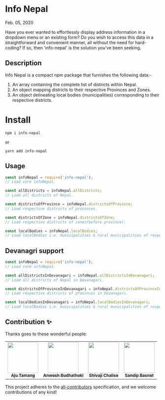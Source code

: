 # Info Nepal

Feb. 05, 2020
<br />

Have you ever wanted to effortlessly display address information in a dropdown menu or an existing form? Do you wish to access this data in a straightforward and convenient manner, all without the need for hard-coding? If so, then 'info-nepal' is the solution you've been seeking.

## Description

Info Nepal is a compact npm package that furnishes the following data:-
1. An array containing the complete list of districts within Nepal.
2. An object mapping districts to their respective Provinces and Zones.
3. An object delineating local bodies (municipalities) corresponding to their respective districts.

# Install

```
npm i info-nepal
```

or

```
yarn add info-nepal
```

## Usage

```js
const infoNepal = require('info-nepal');
// Load core infoNepal.

const allDistricts = infoNepal.allDistricts;
// Load all districts of Nepal.

const districtsOfProvince = infoNepal.districtsOfProvince;
// Load respective districts of provinces.

const districtsOfZone = infoNepal.districtsOfZone;
// Load respective districts of zones(before province).

const localBodies = infoNepal.localBodies;
// Load localBodies i.e. municipalities & rural municipalities of respective districts.

```

## Devanagri support

```js
const infoNepal = require('info-nepal');
// Load core infoNepal.

const allDistrictsInDevanagari = infoNepal.allDistrictsInDevanagari;
// Load all districts of Nepal in Devanagari.

const districtsOfProvinceInDevanagari = infoNepal.districtsOfProvinceInDevanagari;
// Load respective districts of provinces in Devanagari.

const localBodiesInDevanagari = infoNepal.localBodiesInDevanagari;
// Load localBodies i.e. municipalities & rural municipalities of respective districts in Devanagari.

```

## Contribution ✨

Thanks goes to these wonderful people:
<table>
<tr>

<td align="center">
<a href="https://github.com/Aju100"><img src="https://avatars2.githubusercontent.com/u/29862610?s=400&v=4" width="100px;" alt=""/><br /><sub><b>Aju Tamang</b></sub></a><br />
</td>

<td align="center">
<a href="https://github.com/anwesh-b"><img src="https://avatars3.githubusercontent.com/u/45763486?s=400&v=4" width="100px;" alt=""/><br /><sub><b>Anwesh Budhathoki</b></sub></a><br />
</td>

<td align="center">
<a href="https://github.com/shivajichalise"><img src="https://avatars.githubusercontent.com/u/33979290?v=4" width="100px;" alt=""/><br /><sub><b>Shivaji Chalise</b></sub></a><br />
</td>

<td align="center">
<a href="https://github.com/mondyfy"><img src="https://avatars3.githubusercontent.com/u/30776170?s=400&v=4" width="100px;" alt=""/><br /><sub><b> Sandip Basnet
</b></sub></a><br />
</td>

</tr>
</table>

This project adheres to the [all-contributors](https://github.com/all-contributors/all-contributors) specification, and we welcome contributions of any kind!

